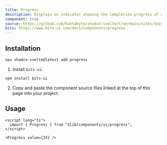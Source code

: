 ```yaml
---
title: Progress
description: Displays an indicator showing the completion progress of a task, typically displayed as a progress bar.
component: true
source: https://github.com/huntabyte/shadcn-svelte/tree/main/sites/docs/src/lib/registry/default/ui/progress
bits: https://www.bits-ui.com/docs/components/progress
---
```


<script>
  import { ComponentPreview, ManualInstall } from '$lib/components/docs';
</script>

<ComponentPreview name="progress-demo">

<div></div>

</ComponentPreview>

## Installation

```bash
npx shadcn-svelte@latest add progress
```

<ManualInstall>

1. Install `bits-ui`:

```bash
npm install bits-ui
```

2. Copy and paste the component source files linked at the top of this page into your project.

</ManualInstall>

## Usage

```svelte
<script lang="ts">
  import { Progress } from "$lib/components/ui/progress";
</script>

<Progress value={33} />
```

